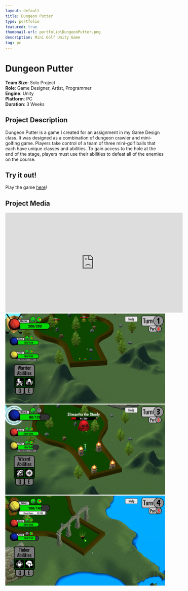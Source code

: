 ```yaml
---
layout: default
title: Dungeon Putter
type: portfolio
featured: true
thumbnail-url: portfolio\DungeonPutter.png
description: Mini Golf Unity Game
tag: pc
---
```

# Dungeon Putter
**Team Size**: Solo Project  
**Role**: Game Designer, Artist, Programmer  
**Engine**: Unity  
**Platform**: PC  
**Duration**: 3 Weeks

## Project Description
Dungeon Putter is a game I created for an assignment in my Game Design class. It was designed as a combination of dungeon crawler and mini-golfing game. Players take control of a team of three mini-golf balls that each have unique classes and abilities. To gain access to the hole at the end of the stage, players must use their abilities to defeat all of the enemies on the course.

## Try it out!
Play the game [here](https://tdressen.itch.io/dungeon-putter)!

## Project Media
<iframe width="560" height="315" src="https://www.youtube.com/embed/lNl43XIlwiE" frameborder="0" allow="accelerometer; autoplay; clipboard-write; encrypted-media; gyroscope; picture-in-picture" allowfullscreen></iframe>

<img src="../media/DungeonPutter/Dungeon1.png" width="560"/>

<img src="../media/DungeonPutter/Dungeon2.png" width="560"/>

<img src="../media/DungeonPutter/Dungeon3.png" width="560"/>

